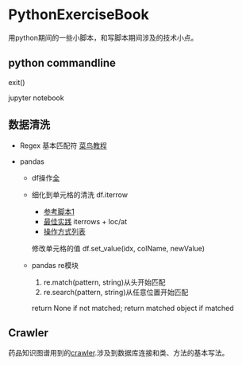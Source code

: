 # PythonExerciseBook
用python期间的一些小脚本，和写脚本期间涉及的技术小点。

## python commandline

  exit()
  
  jupyter notebook

##  数据清洗
+ Regex 基本匹配符 [菜鸟教程](https://www.runoob.com/python/python-reg-expressions.html) 

+ pandas 

    + df操作[全](https://chf2012.github.io/2017/05/17/%E8%BD%AF%E4%BB%B6%E5%BA%94%E7%94%A8_%E7%A8%8B%E5%BA%8F%E7%BC%96%E7%A8%8B/Python/Python_%E4%B8%93%E9%A2%98%E6%80%BB%E7%BB%93/Python_%E6%95%B0%E6%8D%AE%E5%A4%84%E7%90%86_pandas_old/)
   
    + 细化到单元格的清洗 df.iterrow
      - [参考脚本1](https://github.com/Ddd1101/BGP_1)
      - [最佳实践](https://github.com/pandas-dev/pandas/issues/15269) iterrows + loc/at
      - [操作方式列表](https://blog.csdn.net/qimiejia5584/article/details/78565953)
      
      修改单元格的值 df.set_value(idx, colName, newValue)

    + pandas re模块
      1. re.match(pattern, string)从头开始匹配
      2. re.search(pattern, string)从任意位置开始匹配
      
      return None if not matched; return matched object if matched

## Crawler

药品知识图谱用到的[crawler](https://github.com/A-ZHANG1/drug/tree/master/crawler/crawler).涉及到数据库连接和类、方法的基本写法。
